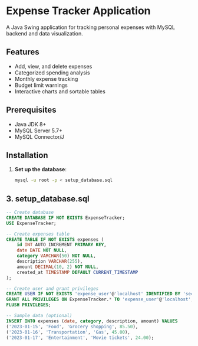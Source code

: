 # Expense Tracker Application



A Java Swing application for tracking personal expenses with MySQL backend and data visualization.

## Features

- Add, view, and delete expenses
- Categorized spending analysis
- Monthly expense tracking
- Budget limit warnings
- Interactive charts and sortable tables

## Prerequisites

- Java JDK 8+
- MySQL Server 5.7+
- MySQL Connector/J

## Installation

1. **Set up the database**:
   ```bash
   mysql -u root -p < setup_database.sql

   
## 3. setup_database.sql

```sql
-- Create database
CREATE DATABASE IF NOT EXISTS ExpenseTracker;
USE ExpenseTracker;

-- Create expenses table
CREATE TABLE IF NOT EXISTS expenses (
    id INT AUTO_INCREMENT PRIMARY KEY,
    date DATE NOT NULL,
    category VARCHAR(50) NOT NULL,
    description VARCHAR(255),
    amount DECIMAL(10, 2) NOT NULL,
    created_at TIMESTAMP DEFAULT CURRENT_TIMESTAMP
);

-- Create user and grant privileges
CREATE USER IF NOT EXISTS 'expense_user'@'localhost' IDENTIFIED BY 'securepassword';
GRANT ALL PRIVILEGES ON ExpenseTracker.* TO 'expense_user'@'localhost';
FLUSH PRIVILEGES;

-- Sample data (optional)
INSERT INTO expenses (date, category, description, amount) VALUES
('2023-01-15', 'Food', 'Grocery shopping', 85.50),
('2023-01-16', 'Transportation', 'Gas', 45.00),
('2023-01-17', 'Entertainment', 'Movie tickets', 24.00);
